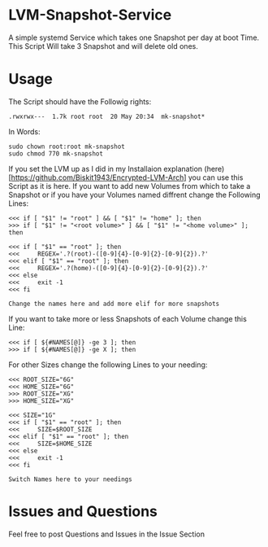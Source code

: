 # LVM-Snapshot-Service
A simple systemd Service which takes one Snapshot per day at boot Time.
This Script Will take 3 Snapshot and will delete old ones.

# Usage
The Script should have the Followig rights:
```
.rwxrwx---  1.7k root root  20 May 20:34  mk-snapshot*
```

In Words:
```
sudo chown root:root mk-snapshot
sudo chmod 770 mk-snapshot
```

If you set the LVM up as I did in my Installaion explanation 
(here)[https://github.com/Biskit1943/Encrypted-LVM-Arch] you can use this
Script as it is here. If you want to add new Volumes from which to take a
Snapshot or if you have your Volumes named diffrent change the Following Lines:
```
<<< if [ "$1" != "root" ] && [ "$1" != "home" ]; then
>>> if [ "$1" != "<root volume>" ] && [ "$1" != "<home volume>" ]; then

<<< if [ "$1" == "root" ]; then
<<<     REGEX='.?(root)-([0-9]{4}-[0-9]{2}-[0-9]{2}).?'
<<< elif [ "$1" == "root" ]; then
<<<     REGEX='.?(home)-([0-9]{4}-[0-9]{2}-[0-9]{2}).?'
<<< else
<<<     exit -1
<<< fi

Change the names here and add more elif for more snapshots
```

If you want to take more or less Snapshots of each Volume change this Line:
```
<<< if [ ${#NAMES[@]} -ge 3 ]; then
>>> if [ ${#NAMES[@]} -ge X ]; then
```

For other Sizes change the following Lines to your needing:
```
<<< ROOT_SIZE="6G"
<<< HOME_SIZE="6G"
>>> ROOT_SIZE="XG"
>>> HOME_SIZE="XG"

<<< SIZE="1G"
<<< if [ "$1" == "root" ]; then
<<<     SIZE=$ROOT_SIZE
<<< elif [ "$1" == "root" ]; then
<<<     SIZE=$HOME_SIZE
<<< else
<<<     exit -1
<<< fi

Switch Names here to your needings
```

# Issues and Questions
Feel free to post Questions and Issues in the Issue Section

